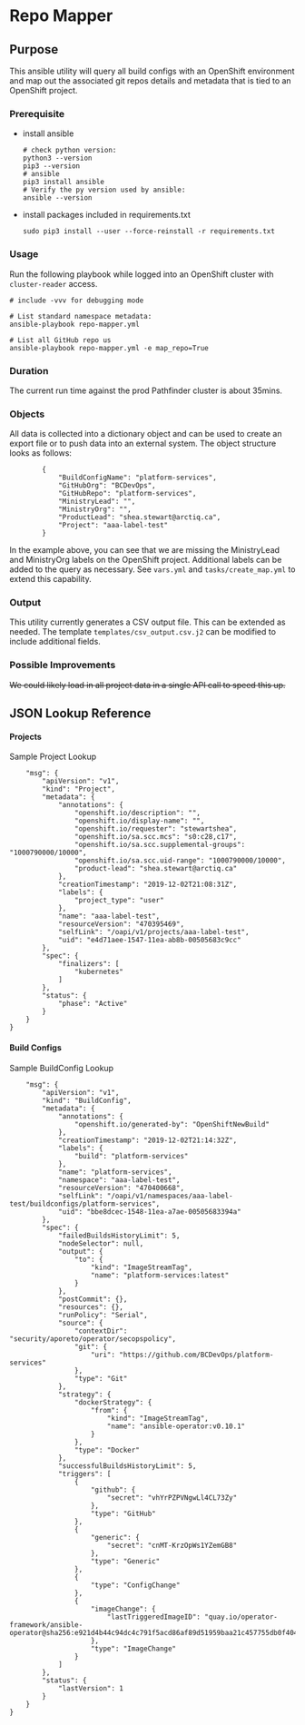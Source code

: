 # Repo Mapper

## Purpose
This ansible utility will query all build configs with an OpenShift environment and map out the associated git repos details and metadata that is tied to an OpenShift project. 

### Prerequisite
- install ansible
    ```shell
    # check python version:
    python3 --version
    pip3 --version
    # ansible
    pip3 install ansible
    # Verify the py version used by ansible:
    ansible --version
    ```

- install packages included in requirements.txt
    ```shell
    sudo pip3 install --user --force-reinstall -r requirements.txt
    ```

### Usage

Run the following playbook while logged into an OpenShift cluster with `cluster-reader` access. 

```shell
# include -vvv for debugging mode

# List standard namespace metadata:
ansible-playbook repo-mapper.yml

# List all GitHub repo us
ansible-playbook repo-mapper.yml -e map_repo=True
```

### Duration
The current run time against the prod Pathfinder cluster is about 35mins. 

### Objects
All data is collected into a dictionary object and can be used to create an export file or to push data into an external system. The object structure looks as follows: 

```
        {
            "BuildConfigName": "platform-services",
            "GitHubOrg": "BCDevOps",
            "GitHubRepo": "platform-services",
            "MinistryLead": "",
            "MinistryOrg": "",
            "ProductLead": "shea.stewart@arctiq.ca",
            "Project": "aaa-label-test"
        }
```

In the example above, you can see that we are missing the MinistryLead and MinistryOrg labels on the OpenShift project. 
Additional labels can be added to the query as necessary. See `vars.yml` and `tasks/create_map.yml` to extend this capability.  

### Output
This utility currently generates a CSV output file. This can be extended as needed. 
The template `templates/csv_output.csv.j2` can be modified to include additional fields. 

### Possible Improvements
~~We could likely load in all project data in a single API call to speed this up.~~

## JSON Lookup Reference

#### Projects
Sample Project Lookup 
```
    "msg": {
        "apiVersion": "v1",
        "kind": "Project",
        "metadata": {
            "annotations": {
                "openshift.io/description": "",
                "openshift.io/display-name": "",
                "openshift.io/requester": "stewartshea",
                "openshift.io/sa.scc.mcs": "s0:c28,c17",
                "openshift.io/sa.scc.supplemental-groups": "1000790000/10000",
                "openshift.io/sa.scc.uid-range": "1000790000/10000",
                "product-lead": "shea.stewart@arctiq.ca"
            },
            "creationTimestamp": "2019-12-02T21:08:31Z",
            "labels": {
                "project_type": "user"
            },
            "name": "aaa-label-test",
            "resourceVersion": "470395469",
            "selfLink": "/oapi/v1/projects/aaa-label-test",
            "uid": "e4d71aee-1547-11ea-ab8b-00505683c9cc"
        },
        "spec": {
            "finalizers": [
                "kubernetes"
            ]
        },
        "status": {
            "phase": "Active"
        }
    }
}
```

#### Build Configs

Sample BuildConfig Lookup
```
    "msg": {
        "apiVersion": "v1",
        "kind": "BuildConfig",
        "metadata": {
            "annotations": {
                "openshift.io/generated-by": "OpenShiftNewBuild"
            },
            "creationTimestamp": "2019-12-02T21:14:32Z",
            "labels": {
                "build": "platform-services"
            },
            "name": "platform-services",
            "namespace": "aaa-label-test",
            "resourceVersion": "470400668",
            "selfLink": "/oapi/v1/namespaces/aaa-label-test/buildconfigs/platform-services",
            "uid": "bbe8dcec-1548-11ea-a7ae-00505683394a"
        },
        "spec": {
            "failedBuildsHistoryLimit": 5,
            "nodeSelector": null,
            "output": {
                "to": {
                    "kind": "ImageStreamTag",
                    "name": "platform-services:latest"
                }
            },
            "postCommit": {},
            "resources": {},
            "runPolicy": "Serial",
            "source": {
                "contextDir": "security/aporeto/operator/secopspolicy",
                "git": {
                    "uri": "https://github.com/BCDevOps/platform-services"
                },
                "type": "Git"
            },
            "strategy": {
                "dockerStrategy": {
                    "from": {
                        "kind": "ImageStreamTag",
                        "name": "ansible-operator:v0.10.1"
                    }
                },
                "type": "Docker"
            },
            "successfulBuildsHistoryLimit": 5,
            "triggers": [
                {
                    "github": {
                        "secret": "vhYrPZPVNgwLl4CL73Zy"
                    },
                    "type": "GitHub"
                },
                {
                    "generic": {
                        "secret": "cnMT-KrzOpWs1YZemGB8"
                    },
                    "type": "Generic"
                },
                {
                    "type": "ConfigChange"
                },
                {
                    "imageChange": {
                        "lastTriggeredImageID": "quay.io/operator-framework/ansible-operator@sha256:e921d4b44c94dc4c791f5acd86af89d51959baa21c457755db0f40452b37ee17"
                    },
                    "type": "ImageChange"
                }
            ]
        },
        "status": {
            "lastVersion": 1
        }
    }
}
```